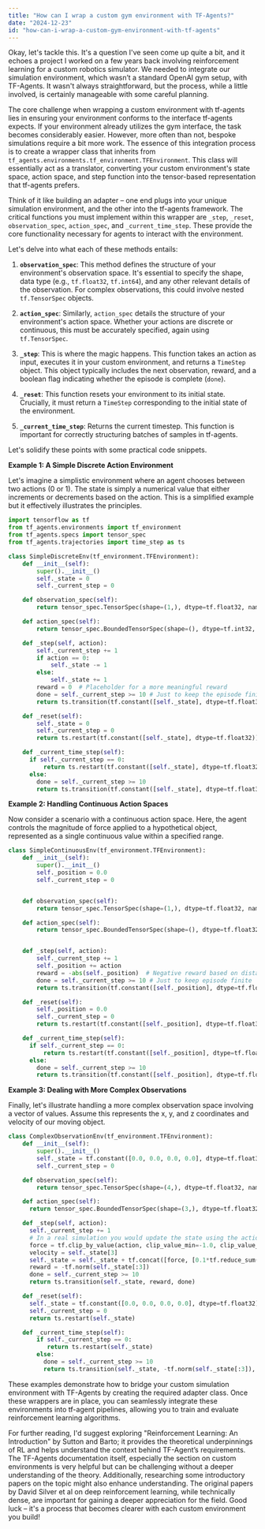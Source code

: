 ```yaml
---
title: "How can I wrap a custom gym environment with TF-Agents?"
date: "2024-12-23"
id: "how-can-i-wrap-a-custom-gym-environment-with-tf-agents"
---
```


Okay, let's tackle this. It's a question I've seen come up quite a bit, and it echoes a project I worked on a few years back involving reinforcement learning for a custom robotics simulator. We needed to integrate our simulation environment, which wasn’t a standard OpenAI gym setup, with TF-Agents. It wasn't always straightforward, but the process, while a little involved, is certainly manageable with some careful planning.

The core challenge when wrapping a custom environment with tf-agents lies in ensuring your environment conforms to the interface tf-agents expects. If your environment already utilizes the gym interface, the task becomes considerably easier. However, more often than not, bespoke simulations require a bit more work. The essence of this integration process is to create a wrapper class that inherits from `tf_agents.environments.tf_environment.TFEnvironment`. This class will essentially act as a translator, converting your custom environment's state space, action space, and step function into the tensor-based representation that tf-agents prefers.

Think of it like building an adapter – one end plugs into your unique simulation environment, and the other into the tf-agents framework. The critical functions you must implement within this wrapper are `_step`, `_reset`, `observation_spec`, `action_spec`, and `_current_time_step`. These provide the core functionality necessary for agents to interact with the environment.

Let's delve into what each of these methods entails:

1.  **`observation_spec`**: This method defines the structure of your environment's observation space. It's essential to specify the shape, data type (e.g., `tf.float32`, `tf.int64`), and any other relevant details of the observation. For complex observations, this could involve nested `tf.TensorSpec` objects.

2.  **`action_spec`**: Similarly, `action_spec` details the structure of your environment's action space. Whether your actions are discrete or continuous, this must be accurately specified, again using `tf.TensorSpec`.

3.  **`_step`**: This is where the magic happens. This function takes an action as input, executes it in your custom environment, and returns a `TimeStep` object. This object typically includes the next observation, reward, and a boolean flag indicating whether the episode is complete (`done`).

4.  **`_reset`**: This function resets your environment to its initial state. Crucially, it must return a `TimeStep` corresponding to the initial state of the environment.

5.  **`_current_time_step`**: Returns the current timestep. This function is important for correctly structuring batches of samples in tf-agents.

Let's solidify these points with some practical code snippets.

**Example 1: A Simple Discrete Action Environment**

Let's imagine a simplistic environment where an agent chooses between two actions (0 or 1). The state is simply a numerical value that either increments or decrements based on the action. This is a simplified example but it effectively illustrates the principles.

```python
import tensorflow as tf
from tf_agents.environments import tf_environment
from tf_agents.specs import tensor_spec
from tf_agents.trajectories import time_step as ts

class SimpleDiscreteEnv(tf_environment.TFEnvironment):
    def __init__(self):
        super().__init__()
        self._state = 0
        self._current_step = 0

    def observation_spec(self):
        return tensor_spec.TensorSpec(shape=(1,), dtype=tf.float32, name="observation")

    def action_spec(self):
        return tensor_spec.BoundedTensorSpec(shape=(), dtype=tf.int32, name="action", minimum=0, maximum=1)

    def _step(self, action):
        self._current_step += 1
        if action == 0:
            self._state -= 1
        else:
            self._state += 1
        reward = 0  # Placeholder for a more meaningful reward
        done = self._current_step >= 10 # Just to keep the episode finite
        return ts.transition(tf.constant([self._state], dtype=tf.float32), reward, done)

    def _reset(self):
        self._state = 0
        self._current_step = 0
        return ts.restart(tf.constant([self._state], dtype=tf.float32))

    def _current_time_step(self):
      if self._current_step == 0:
          return ts.restart(tf.constant([self._state], dtype=tf.float32))
      else:
        done = self._current_step >= 10
        return ts.transition(tf.constant([self._state], dtype=tf.float32), 0.0, done)

```

**Example 2: Handling Continuous Action Spaces**

Now consider a scenario with a continuous action space. Here, the agent controls the magnitude of force applied to a hypothetical object, represented as a single continuous value within a specified range.

```python
class SimpleContinuousEnv(tf_environment.TFEnvironment):
    def __init__(self):
        super().__init__()
        self._position = 0.0
        self._current_step = 0


    def observation_spec(self):
        return tensor_spec.TensorSpec(shape=(1,), dtype=tf.float32, name="observation")

    def action_spec(self):
        return tensor_spec.BoundedTensorSpec(shape=(), dtype=tf.float32, name="force", minimum=-1.0, maximum=1.0)


    def _step(self, action):
        self._current_step += 1
        self._position += action
        reward = -abs(self._position)  # Negative reward based on distance from 0
        done = self._current_step >= 10 # Just to keep episode finite
        return ts.transition(tf.constant([self._position], dtype=tf.float32), reward, done)

    def _reset(self):
        self._position = 0.0
        self._current_step = 0
        return ts.restart(tf.constant([self._position], dtype=tf.float32))

    def _current_time_step(self):
      if self._current_step == 0:
          return ts.restart(tf.constant([self._position], dtype=tf.float32))
      else:
        done = self._current_step >= 10
        return ts.transition(tf.constant([self._position], dtype=tf.float32), -abs(self._position), done)
```

**Example 3: Dealing with More Complex Observations**

Finally, let's illustrate handling a more complex observation space involving a vector of values. Assume this represents the x, y, and z coordinates and velocity of our moving object.

```python
class ComplexObservationEnv(tf_environment.TFEnvironment):
    def __init__(self):
        super().__init__()
        self._state = tf.constant([0.0, 0.0, 0.0, 0.0], dtype=tf.float32) # x, y, z, velocity
        self._current_step = 0

    def observation_spec(self):
        return tensor_spec.TensorSpec(shape=(4,), dtype=tf.float32, name="state")

    def action_spec(self):
      return tensor_spec.BoundedTensorSpec(shape=(3,), dtype=tf.float32, name="direction_force", minimum=-1, maximum=1)

    def _step(self, action):
      self._current_step += 1
      # In a real simulation you would update the state using the action
      force = tf.clip_by_value(action, clip_value_min=-1.0, clip_value_max=1.0)
      velocity = self._state[3]
      self._state = self._state + tf.concat([force, [0.1*tf.reduce_sum(force)]], axis=0)
      reward = -tf.norm(self._state[:3])
      done = self._current_step >= 10
      return ts.transition(self._state, reward, done)

    def _reset(self):
      self._state = tf.constant([0.0, 0.0, 0.0, 0.0], dtype=tf.float32)
      self._current_step = 0
      return ts.restart(self._state)

    def _current_time_step(self):
        if self._current_step == 0:
           return ts.restart(self._state)
        else:
          done = self._current_step >= 10
          return ts.transition(self._state, -tf.norm(self._state[:3]), done)
```

These examples demonstrate how to bridge your custom simulation environment with TF-Agents by creating the required adapter class. Once these wrappers are in place, you can seamlessly integrate these environments into tf-agent pipelines, allowing you to train and evaluate reinforcement learning algorithms.

For further reading, I'd suggest exploring "Reinforcement Learning: An Introduction" by Sutton and Barto; it provides the theoretical underpinnings of RL and helps understand the context behind TF-Agent’s requirements. The TF-Agents documentation itself, especially the section on custom environments is very helpful but can be challenging without a deeper understanding of the theory. Additionally, researching some introductory papers on the topic might also enhance understanding. The original papers by David Silver et al on deep reinforcement learning, while technically dense, are important for gaining a deeper appreciation for the field. Good luck – it's a process that becomes clearer with each custom environment you build!
